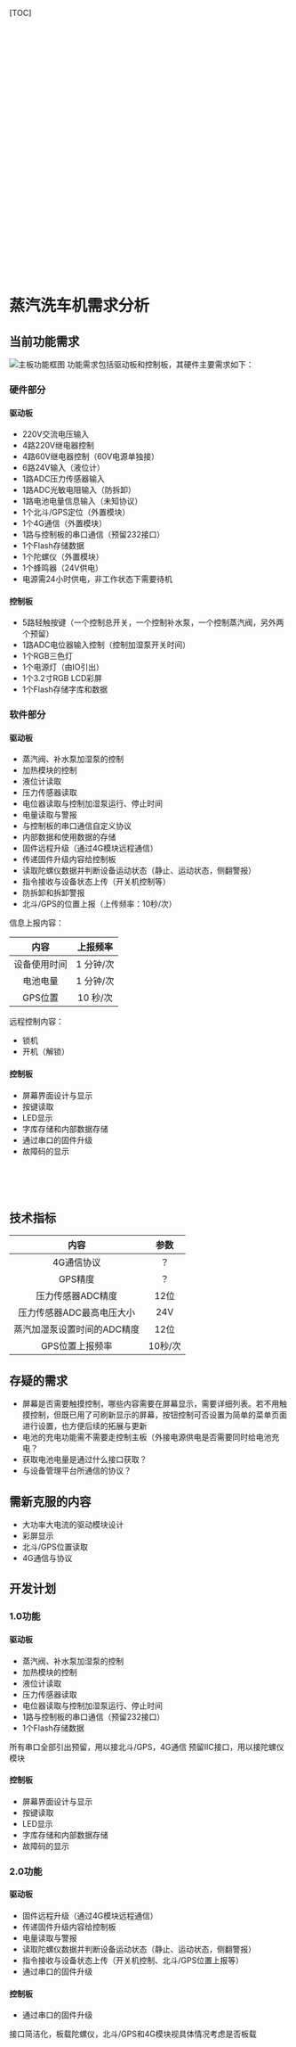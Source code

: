 [TOC]

<br>
<br>
<br>
<br>
<br>
<br>
<br>
<br>
<br>
<br>
<br>
<br>
<br>
<br>
<br>
<br>
<br>
<br>
<br>
<br>
<br>
<br>
<br>
<br>
<br>
<br>

# 蒸汽洗车机需求分析

## 当前功能需求
![主板功能框图](_v_images/20210419113121006_22421.jpg)
功能需求包括驱动板和控制板，其硬件主要需求如下：
### 硬件部分
#### 驱动板
- 220V交流电压输入
- 4路220V继电器控制
- 4路60V继电器控制（60V电源单独接）
- 6路24V输入（液位计）
- 1路ADC压力传感器输入
- 1路ADC光敏电阻输入（防拆卸）
- 1路电池电量信息输入（未知协议）
- 1个北斗/GPS定位（外置模块）
- 1个4G通信（外置模块）
- 1路与控制板的串口通信（预留232接口）
- 1个Flash存储数据
- 1个陀螺仪（外置模块）
- 1个蜂鸣器（24V供电）
- 电源需24小时供电，非工作状态下需要待机

#### 控制板
- 5路轻触按键（一个控制总开关，一个控制补水泵，一个控制蒸汽阀，另外两个预留）
- 1路ADC电位器输入控制（控制加湿泵开关时间）
- 1个RGB三色灯
- 1个电源灯（由IO引出）
- 1个3.2寸RGB LCD彩屏
- 1个Flash存储字库和数据

### 软件部分
#### 驱动板
- 蒸汽阀、补水泵加湿泵的控制
- 加热模块的控制
- 液位计读取
- 压力传感器读取
- 电位器读取与控制加湿泵运行、停止时间
- 电量读取与警报
- 与控制板的串口通信自定义协议
- 内部数据和使用数据的存储
- 固件远程升级（通过4G模块远程通信）
- 传递固件升级内容给控制板
- 读取陀螺仪数据并判断设备运动状态（静止、运动状态，侧翻警报）
- 指令接收与设备状态上传（开关机控制等）
- 防拆卸和拆卸警报
- 北斗/GPS的位置上报（上传频率：10秒/次）

信息上报内容：

|    内容     | 上报频率  |
| :---------: | :------: |
| 设备使用时间 | 1 分钟/次 |
|   电池电量   | 1 分钟/次 |
|   GPS位置   | 10 秒/次  |

远程控制内容：
- 锁机
- 开机（解锁）

#### 控制板
- 屏幕界面设计与显示
- 按键读取
- LED显示
- 字库存储和内部数据存储
- 通过串口的固件升级
- 故障码的显示

<br>
<br>
<br>

## 技术指标
|           内容            |  参数   |
| :----------------------: | :-----: |
|        4G通信协议         |   ？    |
|          GPS精度          |   ？    |
|     压力传感器ADC精度      |  12位   |
|  压力传感器ADC最高电压大小  |   24V   |
| 蒸汽加湿泵设置时间的ADC精度 |  12位   |
|      GPS位置上报频率       | 10秒/次 |

## 存疑的需求
- 屏幕是否需要触摸控制，哪些内容需要在屏幕显示，需要详细列表。若不用触摸控制，但既已用了可刷新显示的屏幕，按钮控制可否设置为简单的菜单页面进行设置，也方便后续的拓展与更新
- 电池的充电功能需不需要走控制主板（外接电源供电是否需要同时给电池充电？
- 获取电池电量是通过什么接口获取？
- 与设备管理平台所通信的协议？

## 需新克服的内容
- 大功率大电流的驱动模块设计
- 彩屏显示
- 北斗/GPS位置读取
- 4G通信与协议

## 开发计划

### 1.0功能

#### 驱动板
- 蒸汽阀、补水泵加湿泵的控制
- 加热模块的控制
- 液位计读取
- 压力传感器读取
- 电位器读取与控制加湿泵运行、停止时间
- 1路与控制板的串口通信（预留232接口）
- 1个Flash存储数据

所有串口全部引出预留，用以接北斗/GPS，4G通信
预留IIC接口，用以接陀螺仪模块

#### 控制板
- 屏幕界面设计与显示
- 按键读取
- LED显示
- 字库存储和内部数据存储
- 故障码的显示

### 2.0功能

#### 驱动板
- 固件远程升级（通过4G模块远程通信）
- 传递固件升级内容给控制板
- 电量读取与警报
- 读取陀螺仪数据并判断设备运动状态（静止、运动状态，侧翻警报）
- 指令接收与设备状态上传（开关机控制、北斗/GPS位置上报等）
- 通过串口的固件升级

#### 控制板
- 通过串口的固件升级

接口简洁化，板载陀螺仪，北斗/GPS和4G模块视具体情况考虑是否板载
